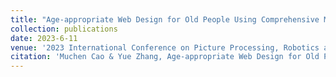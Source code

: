 ```yaml
---
title: "Age-appropriate Web Design for Old People Using Comprehensive Mathematical Model"
collection: publications
date: 2023-6-11
venue: '2023 International Conference on Picture Processing, Robotics and Artificial Intelligence(PPRAI 2023)'
citation: 'Muchen Cao & Yue Zhang, Age-appropriate Web Design for Old People Using Comprehensive Mathematical Model.'
---
```

